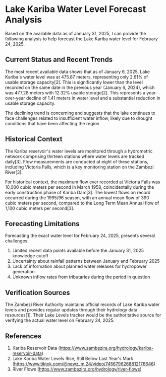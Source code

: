 # Lake Kariba Water Level Forecast Analysis

Based on the available data as of January 31, 2025, I can provide the following analysis to help forecast the Lake Kariba water level for February 24, 2025.

## Current Status and Recent Trends

The most recent available data shows that as of January 6, 2025, Lake Kariba's water level was at 475.87 meters, representing only 2.61% of usable storage capacity[2]. This is significantly lower than the level recorded on the same date in the previous year (January 6, 2024), which was 477.28 meters with 12.32% usable storage[2]. This represents a year-over-year decline of 1.41 meters in water level and a substantial reduction in usable storage capacity.

The declining trend is concerning and suggests that the lake continues to face challenges related to insufficient water inflow, likely due to drought conditions that have been affecting the region.

## Historical Context

The Kariba reservoir's water levels are monitored through a hydrometric network comprising thirteen stations where water levels are tracked daily[3]. Flow measurements are conducted at eight of these stations, including Victoria Falls, which is a key monitoring station on the Zambezi River[3].

For historical context, the maximum flow ever recorded at Victoria Falls was 10,000 cubic meters per second in March 1958, coincidentally during the early construction phase of Kariba Dam[3]. The lowest flows on record occurred during the 1995/96 season, with an annual mean flow of 390 cubic meters per second, compared to the Long Term Mean Annual flow of 1,100 cubic meters per second[3].

## Forecasting Limitations

Forecasting the exact water level for February 24, 2025, presents several challenges:

1. Limited recent data points available before the January 31, 2025 knowledge cutoff
2. Uncertainty about rainfall patterns between January and February 2025
3. Lack of information about planned water releases for hydropower generation
4. Unknown inflow rates from tributaries during the period in question

## Verification Sources

The Zambezi River Authority maintains official records of Lake Kariba water levels and provides regular updates through their hydrology data resources[1]. Their Lake Levels tracker would be the authoritative source for verifying the actual water level on February 24, 2025.

## References

1. Kariba Reservoir Data (https://www.zambezira.org/hydrology/kariba-reservoir-data)
2. Lake Kariba Water Levels Rise, Still Below Last Year's Mark (https://www.tiktok.com/@newz_m.24/video/7456796268812176646)
3. River Flows (https://www.zambezira.org/hydrology/river-flows)